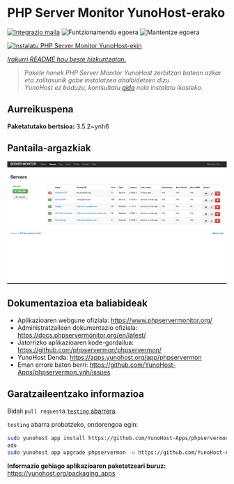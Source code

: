 <!--
Ohart ongi: README hau automatikoki sortu da <https://github.com/YunoHost/apps/tree/master/tools/readme_generator>ri esker
EZ editatu eskuz.
-->

# PHP Server Monitor YunoHost-erako

[![Integrazio maila](https://dash.yunohost.org/integration/phpservermon.svg)](https://dash.yunohost.org/appci/app/phpservermon) ![Funtzionamendu egoera](https://ci-apps.yunohost.org/ci/badges/phpservermon.status.svg) ![Mantentze egoera](https://ci-apps.yunohost.org/ci/badges/phpservermon.maintain.svg)

[![Instalatu PHP Server Monitor YunoHost-ekin](https://install-app.yunohost.org/install-with-yunohost.svg)](https://install-app.yunohost.org/?app=phpservermon)

*[Irakurri README hau beste hizkuntzatan.](./ALL_README.md)*

> *Pakete honek PHP Server Monitor YunoHost zerbitzari batean azkar eta zailtasunik gabe instalatzea ahalbidetzen dizu.*  
> *YunoHost ez baduzu, kontsultatu [gida](https://yunohost.org/install) nola instalatu ikasteko.*

## Aurreikuspena



**Paketatutako bertsioa:** 3.5.2~ynh6

## Pantaila-argazkiak

![PHP Server Monitor(r)en pantaila-argazkia](./doc/screenshots/screenshot.png)

## Dokumentazioa eta baliabideak

- Aplikazioaren webgune ofiziala: <https://www.phpservermonitor.org/>
- Administratzaileen dokumentazio ofiziala: <https://docs.phpservermonitor.org/en/latest/>
- Jatorrizko aplikazioaren kode-gordailua: <https://github.com/phpservermon/phpservermon/>
- YunoHost Denda: <https://apps.yunohost.org/app/phpservermon>
- Eman errore baten berri: <https://github.com/YunoHost-Apps/phpservermon_ynh/issues>

## Garatzaileentzako informazioa

Bidali `pull request`a [`testing` abarrera](https://github.com/YunoHost-Apps/phpservermon_ynh/tree/testing).

`testing` abarra probatzeko, ondorengoa egin:

```bash
sudo yunohost app install https://github.com/YunoHost-Apps/phpservermon_ynh/tree/testing --debug
edo
sudo yunohost app upgrade phpservermon -u https://github.com/YunoHost-Apps/phpservermon_ynh/tree/testing --debug
```

**Informazio gehiago aplikazioaren paketatzeari buruz:** <https://yunohost.org/packaging_apps>
